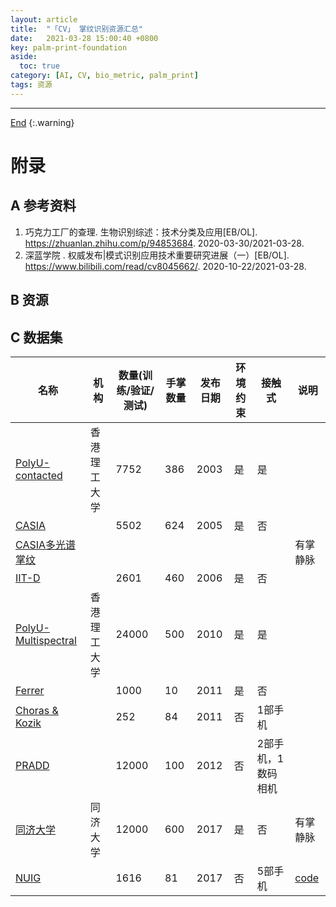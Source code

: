 ```yaml
---
layout: article
title:  "「CV」 掌纹识别资源汇总"
date:   2021-03-28 15:00:40 +0800
key: palm-print-foundation
aside:
  toc: true
category: [AI, CV, bio_metric, palm_print]
tags: 资源
---
```

<span id='head'></span>



-------------------  
[End](#head)
{:.warning}  


# 附录
## A 参考资料
1. 巧克力工厂的查理. 生物识别综述：技术分类及应用[EB/OL]. <https://zhuanlan.zhihu.com/p/94853684>. 2020-03-30/2021-03-28.    
1. 深蓝学院 . 权威发布|模式识别应用技术重要研究进展（一）[EB/OL]. <https://www.bilibili.com/read/cv8045662/>. 2020-10-22/2021-03-28.   

## B 资源

## C 数据集

| 名称 | 机构 | 数量(训练/验证/测试) | 手掌数量 | 发布日期 | 环境约束 | 接触式 | 说明 |
| --- | --- | --- | --- | --- | --- | --- | --- |
| [PolyU-contacted]() | 香港理工大学 | 7752  | 386 | 2003 | 是 | 是 |  |
| [CASIA]() |  | 5502 | 624 | 2005 | 是 | 否 |  |
| [CASIA多光谱掌纹]() |  |  |  |  |  |  | 有掌静脉 |
| [IIT-D]() |  | 2601 | 460 | 2006 | 是 | 否 |  |
| [PolyU-Multispectral]() | 香港理工大学 | 24000  | 500 | 2010 | 是 | 是 |  |
| [Ferrer]() |  | 1000 | 10 | 2011 | 是 | 否 |  |
| [Choras & Kozik]() | | 252 | 84 | 2011 | 否 | 1部手机 |  |
| [PRADD]() | | 12000 | 100 | 2012 | 否 | 2部手机，1数码相机 |  |
| [同济大学]() | 同济大学 | 12000 | 600 | 2017 | 是 | 否 | 有掌静脉 |
| [NUIG]() | | 1616 | 81 | 2017 | 否 | 5部手机 | [code](https://github.com/AdrianUng/NUIG-Palm2-palmprint-database) |  
